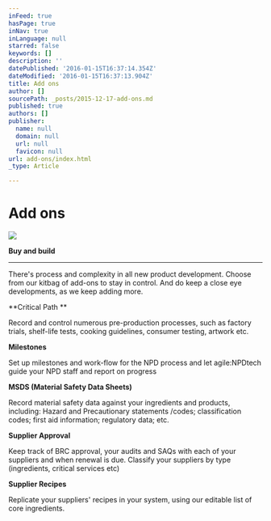 ```yaml
---
inFeed: true
hasPage: true
inNav: true
inLanguage: null
starred: false
keywords: []
description: ''
datePublished: '2016-01-15T16:37:14.354Z'
dateModified: '2016-01-15T16:37:13.904Z'
title: Add ons
author: []
sourcePath: _posts/2015-12-17-add-ons.md
published: true
authors: []
publisher:
  name: null
  domain: null
  url: null
  favicon: null
url: add-ons/index.html
_type: Article

---
```

# Add ons
![](https://the-grid-user-content.s3-us-west-2.amazonaws.com/6d41c79d-e147-4eb5-b617-834eb1d4a78f.png)

**Buy and build**

****

There's process and complexity in all new product development. Choose from our kitbag of add-ons to stay in control. And do keep a close eye developments, as we keep adding more.

**Critical Path **

Record and control numerous pre-production processes, such as factory trials, shelf-life tests, cooking guidelines, consumer testing, artwork etc.

**Milestones**

Set up milestones and work-flow for the NPD process and let agile:NPDtech guide your NPD staff and report on progress

**MSDS (Material Safety Data Sheets)**

Record material safety data against your ingredients and products, including: Hazard and Precautionary statements /codes;  classification codes; first aid information; regulatory data; etc.  

**Supplier Approval**

Keep track of BRC approval, your audits and SAQs with each of your suppliers and when renewal is due. Classify your suppliers by type (ingredients, critical services etc)

**Supplier Recipes**

Replicate your suppliers' recipes in your system, using our editable list of core ingredients.